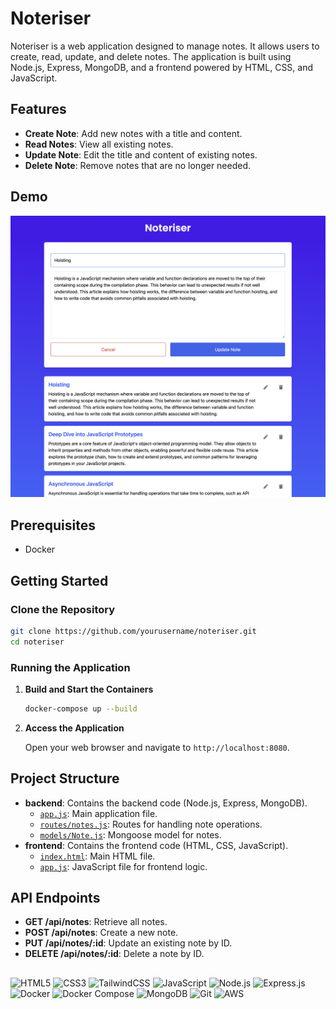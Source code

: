 # Noteriser

Noteriser is a web application designed to manage notes. It allows users to create, read, update, and delete notes. The application is built using Node.js, Express, MongoDB, and a frontend powered by HTML, CSS, and JavaScript.

## Features

- **Create Note**: Add new notes with a title and content.
- **Read Notes**: View all existing notes.
- **Update Note**: Edit the title and content of existing notes.
- **Delete Note**: Remove notes that are no longer needed.

## Demo

![Noteriser App Demo](screenshot.png)

## Prerequisites

- Docker

## Getting Started

### Clone the Repository

```sh
git clone https://github.com/yourusername/noteriser.git
cd noteriser
```

### Running the Application

1. **Build and Start the Containers**

   ```sh
   docker-compose up --build
   ```

2. **Access the Application**

   Open your web browser and navigate to `http://localhost:8080`.

## Project Structure

- **backend**: Contains the backend code (Node.js, Express, MongoDB).
  - [`app.js`](command:_github.copilot.openRelativePath?%5B%7B%22scheme%22%3A%22file%22%2C%22authority%22%3A%22%22%2C%22path%22%3A%22%2FUsers%2Fmuji%2Frepos%2Fnoteriser%2Fbackend%2Fapp.js%22%2C%22query%22%3A%22%22%2C%22fragment%22%3A%22%22%7D%5D "/Users/muji/repos/noteriser/backend/app.js"): Main application file.
  - [`routes/notes.js`](command:_github.copilot.openRelativePath?%5B%7B%22scheme%22%3A%22file%22%2C%22authority%22%3A%22%22%2C%22path%22%3A%22%2FUsers%2Fmuji%2Frepos%2Fnoteriser%2Fbackend%2Froutes%2Fnotes.js%22%2C%22query%22%3A%22%22%2C%22fragment%22%3A%22%22%7D%5D "/Users/muji/repos/noteriser/backend/routes/notes.js"): Routes for handling note operations.
  - [`models/Note.js`](command:_github.copilot.openSymbolFromReferences?%5B%22models%2FNote.js%22%2C%5B%7B%22uri%22%3A%7B%22%24mid%22%3A1%2C%22fsPath%22%3A%22%2FUsers%2Fmuji%2Frepos%2Fnoteriser%2Fbackend%2Froutes%2Fnotes.js%22%2C%22external%22%3A%22file%3A%2F%2F%2FUsers%2Fmuji%2Frepos%2Fnoteriser%2Fbackend%2Froutes%2Fnotes.js%22%2C%22path%22%3A%22%2FUsers%2Fmuji%2Frepos%2Fnoteriser%2Fbackend%2Froutes%2Fnotes.js%22%2C%22scheme%22%3A%22file%22%7D%2C%22pos%22%3A%7B%22line%22%3A2%2C%22character%22%3A25%7D%7D%2C%7B%22uri%22%3A%7B%22%24mid%22%3A1%2C%22fsPath%22%3A%22%2FUsers%2Fmuji%2Frepos%2Fnoteriser%2Fbackend%2Froutes%2Fnotes.js%22%2C%22external%22%3A%22file%3A%2F%2F%2FUsers%2Fmuji%2Frepos%2Fnoteriser%2Fbackend%2Froutes%2Fnotes.js%22%2C%22path%22%3A%22%2FUsers%2Fmuji%2Frepos%2Fnoteriser%2Fbackend%2Froutes%2Fnotes.js%22%2C%22scheme%22%3A%22file%22%7D%2C%22pos%22%3A%7B%22line%22%3A2%2C%22character%22%3A25%7D%7D%5D%5D "Go to definition"): Mongoose model for notes.
- **frontend**: Contains the frontend code (HTML, CSS, JavaScript).
  - [`index.html`](command:_github.copilot.openRelativePath?%5B%7B%22scheme%22%3A%22file%22%2C%22authority%22%3A%22%22%2C%22path%22%3A%22%2FUsers%2Fmuji%2Frepos%2Fnoteriser%2Ffrontend%2Findex.html%22%2C%22query%22%3A%22%22%2C%22fragment%22%3A%22%22%7D%5D "/Users/muji/repos/noteriser/frontend/index.html"): Main HTML file.
  - [`app.js`](command:_github.copilot.openRelativePath?%5B%7B%22scheme%22%3A%22file%22%2C%22authority%22%3A%22%22%2C%22path%22%3A%22%2FUsers%2Fmuji%2Frepos%2Fnoteriser%2Fbackend%2Fapp.js%22%2C%22query%22%3A%22%22%2C%22fragment%22%3A%22%22%7D%5D "/Users/muji/repos/noteriser/backend/app.js"): JavaScript file for frontend logic.

## API Endpoints

- **GET /api/notes**: Retrieve all notes.
- **POST /api/notes**: Create a new note.
- **PUT /api/notes/:id**: Update an existing note by ID.
- **DELETE /api/notes/:id**: Delete a note by ID.

## 

<p align="left">
  <img src="https://img.shields.io/badge/-HTML5-E34F26?style=flat-square&logo=html5&logoColor=white" alt="HTML5" />
  <img src="https://img.shields.io/badge/-CSS3-1572B6?style=flat-square&logo=css3" alt="CSS3" />
  <img src="https://img.shields.io/badge/-TailwindCSS-38B2AC?style=flat-square&logo=tailwind-css&logoColor=white" alt="TailwindCSS" />
  <img src="https://img.shields.io/badge/-JavaScript-F7DF1E?style=flat-square&logo=javascript&logoColor=black" alt="JavaScript" />
  <img src="https://img.shields.io/badge/-Node.js-339933?style=flat-square&logo=node.js&logoColor=white" alt="Node.js" />
  <img src="https://img.shields.io/badge/-Express.js-339933?style=flat-square&logo=node.js&logoColor=white" alt="Express.js" />
  <img src="https://img.shields.io/badge/-Docker-2496ED?style=flat-square&logo=docker&logoColor=white" alt="Docker" />
  <img src="https://img.shields.io/badge/-Docker Compose-2496ED?style=flat-square&logo=docker&logoColor=white" alt="Docker Compose" />
  <img src="https://img.shields.io/badge/-MongoDB-47A248?style=flat-square&logo=mongodb&logoColor=white" alt="MongoDB" />
  <img src="https://img.shields.io/badge/-Git-F05032?style=flat-square&logo=git&logoColor=white" alt="Git" />
  <img src="https://img.shields.io/badge/-AWS-fc8c03?style=flat-square&logo=amazon&logoColor=black" alt="AWS" />
</p>